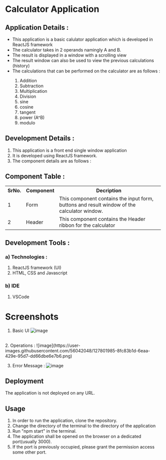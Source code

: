 # Calculator Application

## Application Details : 

<ul>
  <li>This application is a basic calulator application which is developed in ReactJS framework</li>
  <li>The calculator takes in 2 operands namingly A and B.</li>
  <li>The result is displayed in a window with a scrolling view</li>
  <li>The result window can also be used to view the previous calculations (history)</li>
  <li>The calculations that can be performed on the calculator are as follows : </li>
  <ol type="1">
    <li>Addition</li>
    <li>Subtraction</li>
    <li>Multiplication</li>
    <li>Division</li>
    <li>sine</li>
    <li>cosine</li>
    <li>tangent</li>
    <li>power (A^B)</li>
    <li>modulo</li>
  </ol>
</ul>

## Development Details : 

1. This application is a front end single window application
2. It is developed using ReactJS framework.
3. The component details are as follows : 

## Component Table :

<table>
  <tr>
    <th>SrNo.</th>
    <th>Component</th>
    <th>Decription</th>
  </tr>
  <tr>
    <td>1</td>
    <td>Form</td>
    <td>This component contains the input form, buttons and result window of the calculator window.</td>
  </tr>
  <tr>
    <td>2</td>
    <td>Header</td>
    <td>This component contains the Header ribbon for the calculator</td>
  </tr>
</table>

## Development Tools :

### a) Technologies : 
1. ReactJS framework (UI)
2. HTML, CSS and Javascript

### b) IDE
1. VSCode

# Screenshots

1. Basic UI
![image](https://user-images.githubusercontent.com/56042048/127801861-e3b422b6-0680-46a1-9d28-12bf5efad9a9.png)

<br />
2. Operations :
![image](https://user-images.githubusercontent.com/56042048/127801985-8fc83b1d-6eaa-429e-95d7-dd66dbe6e7b6.png)

3. Error Message :
![image](https://user-images.githubusercontent.com/56042048/127802042-a747dc25-118b-48ab-bb10-a6001729d400.png)

## Deployment
The application is not deployed on any URL.

## Usage
1. In order to run the application, clone the repository.
2. Change the directory of the terminal to the directory of the application
3. Run "npm start" in the terminal.
4. The application shall be opened on the browser on a dedicated port(usually 3000).
5. If the port is previously occupied, please grant the permission access some other port.
